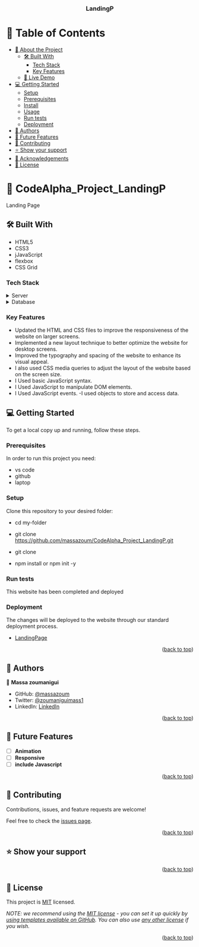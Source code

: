 <a name="readme-top"></a>

<div align="center">
   
  <br/>

  <h3><b>LandingP</b></h3>

</div>

# 📗 Table of Contents

- [📖 About the Project](#about-project)
  - [🛠 Built With](#built-with)
    - [Tech Stack](#tech-stack)
    - [Key Features](#key-features)
  - [🚀 Live Demo](#live-demo)
- [💻 Getting Started](#getting-started)
  - [Setup](#setup)
  - [Prerequisites](#prerequisites)
  - [Install](#install)
  - [Usage](#usage)
  - [Run tests](#run-tests)
  - [Deployment](#triangular_flag_on_post-deployment)
- [👥 Authors](#authors)
- [🔭 Future Features](#future-features)
- [🤝 Contributing](#contributing)
- [⭐️ Show your support](#support)
- [🙏 Acknowledgements](#acknowledgements)
- [📝 License](#license)

<!-- PROJECT DESCRIPTION -->

# 📖  CodeAlpha_Project_LandingP <a name="about-project"></a>
Landing Page

## 🛠 Built With <a name="built-with"></a>
<ul>
  <li>HTML5</li> 
  <li>CSS3</li>
  <li>jJavaScript</li>
  <li>flexbox</li>
  <li>CSS Grid</li>
</ul>

### Tech Stack <a name="tech-stack"></a>

<details>
  <summary>Server</summary>
  <ul>
    <li><a href="#">n/a</a></li>
  </ul>
</details>

<details>
<summary>Database</summary>
  <ul>
    <li><a href="#">n/a</a></li>
  </ul>
</details>

### Key Features <a name="key-features"></a>

- Updated the HTML and CSS files to improve the responsiveness of the website on larger screens.
- Implemented a new layout technique to better optimize the website for desktop screens.
- Improved the typography and spacing of the website to enhance its visual appeal.
- I also used CSS media queries to adjust the layout of the website based on the screen size.
- I Used basic JavaScript syntax.
- I Used JavaScript to manipulate DOM elements.
- I Used JavaScript events.
 -I used objects to store and access data.

## 💻 Getting Started <a name="getting-started"></a>

To get a local copy up and running, follow these steps.

### Prerequisites

In order to run this project you need:
- vs code 
- github
- laptop

### Setup

Clone this repository to your desired folder:

  - cd my-folder
  - git clone https://github.com/massazoum/CodeAlpha_Project_LandingP.git
  
  - git clone
  - npm install or npm init -y

### Run tests

This website has been completed and deployed

### Deployment

  The changes will be deployed to the website through our standard deployment process.
- [LandingPage](https://massazoum.github.io/CodeAlpha_Project_LandingP/)

<p align="right">(<a href="#readme-top">back to top</a>)</p>

## 👥 Authors <a name="authors"></a>

👤 **Massa zoumanigui**

- GitHub: [@massazoum](https://github.com/massazoum)
- Twitter: [@zoumaniguimass1](https://twitter.com/zoumaniguimass1)
- LinkedIn: [LinkedIn](www.linkedin.com/in/massa-zoumanigui-1aba4525a)

<p align="right">(<a href="#readme-top">back to top</a>)</p>

## 🔭 Future Features <a name="future-features"></a>

- [ ] **Animation**
- [ ] **Responsive**
- [ ] **include Javascript**

<p align="right">(<a href="#readme-top">back to top</a>)</p>

## 🤝 Contributing <a name="contributing"></a>

Contributions, issues, and feature requests are welcome!

Feel free to check the [issues page](../../issues/).

<p align="right">(<a href="#readme-top">back to top</a>)</p>

## ⭐️ Show your support <a name="support"></a>

<p align="right">(<a href="#readme-top">back to top</a>)</p>


## 📝 License <a name="license"></a>

This project is [MIT](./LICENSE) licensed.

_NOTE: we recommend using the [MIT license](https://choosealicense.com/licenses/mit/) - you can set it up quickly by [using templates available on GitHub](https://docs.github.com/en/communities/setting-up-your-project-for-healthy-contributions/adding-a-license-to-a-repository). You can also use [any other license](https://choosealicense.com/licenses/) if you wish._

<p align="right">(<a href="#readme-top">back to top</a>)</p>
